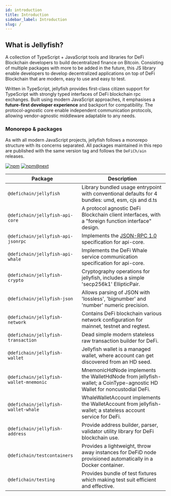 ```yaml
---
id: introduction
title: Introduction
sidebar_label: Introduction
slug: /
---
```


## What is Jellyfish?

A collection of TypeScript + JavaScript tools and libraries for DeFi Blockchain developers to build decentralized
finance on Bitcoin. Consisting of multiple packages with more to be added in the future, this JS library enable
developers to develop decentralized applications on top of DeFi Blockchain that are modern, easy to use and easy to
test.

Written in TypeScript, jellyfish provides first-class citizen support for TypeScript with strongly typed interfaces of
DeFi blockchain rpc exchanges. Built using modern JavaScript approaches, it emphasises a **future-first developer experience**
and backport for compatibility. The protocol-agnostic core enable independent communication protocols, allowing
vendor-agnostic middleware adaptable to any needs.

### Monorepo & packages

As with all modern JavaScript projects, jellyfish follows a monorepo structure with its concerns separated. All packages
maintained in this repo are published with the same version tag and follows the `DeFiCh/ain` releases.

[![npm](https://img.shields.io/npm/v/@defichain/jellyfish)](https://www.npmjs.com/package/@defichain/jellyfish/v/latest)
[![npm@next](https://img.shields.io/npm/v/@defichain/jellyfish/next)](https://www.npmjs.com/package/@defichain/jellyfish/v/next)

| Package                                | Description                                                                                                            |
| -------------------------------------- | ---------------------------------------------------------------------------------------------------------------------- |
| `@defichain/jellyfish`                 | Library bundled usage entrypoint with conventional defaults for 4 bundles: umd, esm, cjs and d.ts                      |
| `@defichain/jellyfish-api-core`        | A protocol agnostic DeFi Blockchain client interfaces, with a "foreign function interface" design.                     |
| `@defichain/jellyfish-api-jsonrpc`     | Implements the [JSON-RPC 1.0](https://www.jsonrpc.org/specification_v1) specification for api-core.                    |
| `@defichain/jellyfish-api-whale`       | Implements the DeFi Whale service communication specification for api-core.                                            |
| `@defichain/jellyfish-crypto`          | Cryptography operations for jellyfish, includes a simple 'secp256k1' EllipticPair.                                     |
| `@defichain/jellyfish-json`            | Allows parsing of JSON with 'lossless', 'bignumber' and 'number' numeric precision.                                    |
| `@defichain/jellyfish-network`         | Contains DeFi blockchain various network configuration for mainnet, testnet and regtest.                               |
| `@defichain/jellyfish-transaction`     | Dead simple modern stateless raw transaction builder for DeFi.                                                         |
| `@defichain/jellyfish-wallet`          | Jellyfish wallet is a managed wallet, where account can get discovered from an HD seed.                                |
| `@defichain/jellyfish-wallet-mnemonic` | MnemonicHdNode implements the WalletHdNode from jellyfish-wallet; a CoinType-agnostic HD Wallet for noncustodial DeFi. |
| `@defichain/jellyfish-wallet-whale`    | WhaleWalletAccount implements the WalletAccount from jellyfish-wallet; a stateless account service for DeFi.           |
| `@defichain/jellyfish-address`         | Provide address builder, parser, validator utility library for DeFi blockchain use.                                    |
| `@defichain/testcontainers`            | Provides a lightweight, throw away instances for DeFiD node provisioned automatically in a Docker container.           |
| `@defichain/testing`                   | Provides bundle of test fixtures which making test suit efficient and effective.                                       |

